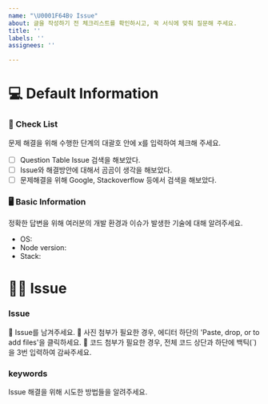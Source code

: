 ```yaml
---
name: "\U0001F64B‍♀️ Issue"
about: 글을 작성하기 전 체크리스트를 확인하시고, 꼭 서식에 맞춰 질문해 주세요.
title: ''
labels: ''
assignees: ''

---
```


# 💻 Default Information

### 📝 Check List
문제 해결을 위해 수행한 단계의 대괄호 안에 x를 입력하여 체크해 주세요.
- [ ] Question Table Issue 검색을 해보았다.
- [ ] Issue와 해결방안에 대해서 곰곰이 생각을 해보았다.
- [ ] 문제해결을 위해 Google, Stackoverflow 등에서 검색을 해보았다.

### 🖥️ Basic Information
정확한 답변을 위해 여러분의 개발 환경과 이슈가 발생한 기술에 대해 알려주세요.
- OS:
- Node version:
- Stack:


# 🙋‍♀️ Issue

### Issue
📣 Issue를 남겨주세요.
📣 사진 첨부가 필요한 경우, 에디터 하단의 'Paste, drop, or to add files'을 클릭하세요.
📣 코드 첨부가 필요한 경우, 전체 코드 상단과 하단에 백틱(`)을 3번 입력하여 감싸주세요.

### keywords
Issue 해결을 위해 시도한 방법들을 알려주세요.
>
